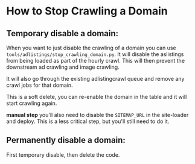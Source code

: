 # How to Stop Crawling a Domain

## Temporary disable a domain:

When you want to just disable the crawling of a domain you can use `tools/adlistings/stop_crawling_domain.py`. It will disable the aslistings from being loaded as part of the hourly crawl. This will then prevent the downstream ad crawling and image crawling.

It will also go through the existing adlistingcrawl queue and remove any crawl jobs for that domain. 

This is a soft delete, you can re-enable the domain in the table and it will start crawling again. 

**manual step** you'll also need to disable the `SITEMAP_URL` in the site-loader and deploy. This is a less critical step, but you'll still need to do it.


## Permanently disable a domain:

First temporary disable, then delete the code. 

